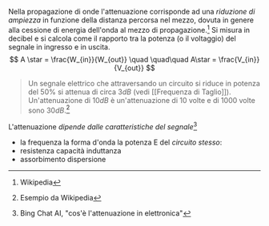 Nella propagazione di onde l'attenuazione corrisponde ad una *riduzione di ampiezza* in funzione della distanza percorsa nel mezzo, dovuta in genere alla cessione di energia dell'onda al mezzo di propagazione.[^1]
Si misura in decibel e si calcola come il rapporto tra la potenza (o il voltaggio) del segnale in ingresso e in uscita.
$$ A \star = \frac{W_{in}}{W_{out}} \quad \quad\quad A\star = \frac{V_{in}}{V_{out}} $$

>Un segnale elettrico che attraversando un circuito si riduce in potenza del 50% si attenua di circa $3dB$ (vedi [[Frequenza di Taglio]]). Un'attenuazione di $10dB$ è un'attenuazione di 10 volte e di 1000 volte sono $30dB$.[^2]

L'attenuazione *dipende dalle caratteristiche del segnale*[^3]
- la frequenza             la forma d'onda             la potenza
E del *circuito stesso*:
- resistenza                       capacità                  induttanza
- assorbimento                          dispersione


[^1]: Wikipedia
[^2]: Esempio da Wikipedia
[^3]: Bing Chat AI, "cos'è l'attenuazione in elettronica"